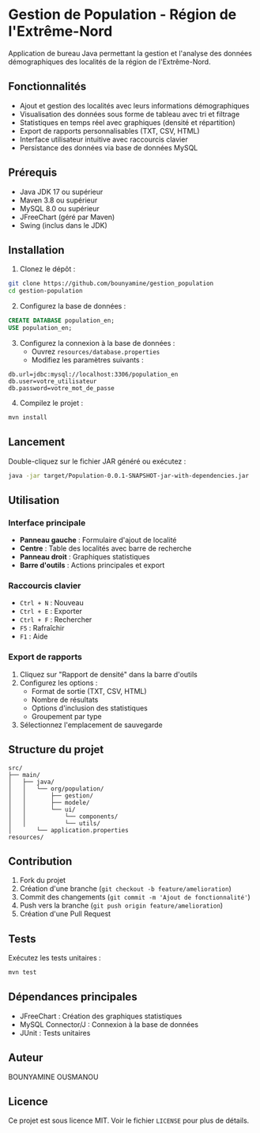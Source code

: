 # Gestion de Population - Région de l'Extrême-Nord

Application de bureau Java permettant la gestion et l'analyse des données démographiques des localités de la région de l'Extrême-Nord.

## Fonctionnalités

- Ajout et gestion des localités avec leurs informations démographiques
- Visualisation des données sous forme de tableau avec tri et filtrage
- Statistiques en temps réel avec graphiques (densité et répartition)
- Export de rapports personnalisables (TXT, CSV, HTML)
- Interface utilisateur intuitive avec raccourcis clavier
- Persistance des données via base de données MySQL

## Prérequis

- Java JDK 17 ou supérieur
- Maven 3.8 ou supérieur
- MySQL 8.0 ou supérieur
- JFreeChart (géré par Maven)
- Swing (inclus dans le JDK)

## Installation

1. Clonez le dépôt :
```bash
git clone https://github.com/bounyamine/gestion_population
cd gestion-population
```

2. Configurez la base de données :
```sql
CREATE DATABASE population_en;
USE population_en;
```

3. Configurez la connexion à la base de données :
   - Ouvrez `resources/database.properties`
   - Modifiez les paramètres suivants :
```properties
db.url=jdbc:mysql://localhost:3306/population_en
db.user=votre_utilisateur
db.password=votre_mot_de_passe
```

4. Compilez le projet :
```bash
mvn install
```

## Lancement

Double-cliquez sur le fichier JAR généré ou exécutez :
```bash
java -jar target/Population-0.0.1-SNAPSHOT-jar-with-dependencies.jar
```

## Utilisation

### Interface principale

- **Panneau gauche** : Formulaire d'ajout de localité
- **Centre** : Table des localités avec barre de recherche
- **Panneau droit** : Graphiques statistiques
- **Barre d'outils** : Actions principales et export

### Raccourcis clavier

- `Ctrl + N` : Nouveau
- `Ctrl + E` : Exporter
- `Ctrl + F` : Rechercher
- `F5` : Rafraîchir
- `F1` : Aide

### Export de rapports

1. Cliquez sur "Rapport de densité" dans la barre d'outils
2. Configurez les options :
   - Format de sortie (TXT, CSV, HTML)
   - Nombre de résultats
   - Options d'inclusion des statistiques
   - Groupement par type
3. Sélectionnez l'emplacement de sauvegarde

## Structure du projet

```
src/
├── main/
│   ├── java/
│   │   └── org/population/
│   │       ├── gestion/
│   │       ├── modele/
│   │       └── ui/
│   │           └── components/
│   │           └── utils/
│       └── application.properties
resources/
```

## Contribution

1. Fork du projet
2. Création d'une branche (`git checkout -b feature/amelioration`)
3. Commit des changements (`git commit -m 'Ajout de fonctionnalité'`)
4. Push vers la branche (`git push origin feature/amelioration`)
5. Création d'une Pull Request

## Tests

Exécutez les tests unitaires :
```bash
mvn test
```

## Dépendances principales

- JFreeChart : Création des graphiques statistiques
- MySQL Connector/J : Connexion à la base de données
- JUnit : Tests unitaires

## Auteur

BOUNYAMINE OUSMANOU

## Licence

Ce projet est sous licence MIT. Voir le fichier `LICENSE` pour plus de détails.
